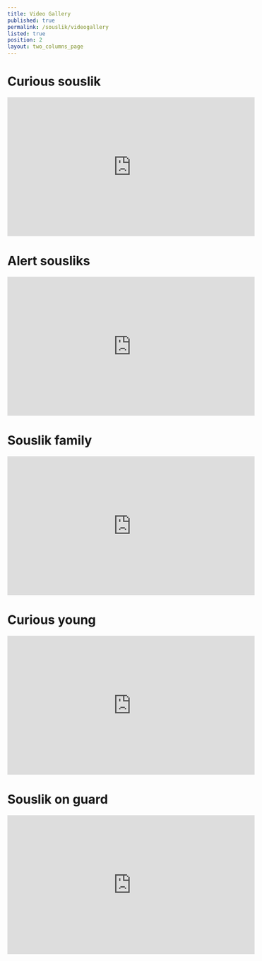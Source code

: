 ```yaml
---
title: Video Gallery
published: true
permalink: /souslik/videogallery
listed: true
position: 2
layout: two_columns_page
---
```

# Curious souslik

<iframe width="560" height="315" src="https://www.youtube.com/embed/zYKQmikBEGE" frameborder="0" allowfullscreen=""></iframe>

# Alert sousliks

<iframe width="560" height="315" src="https://www.youtube.com/embed/Fm3C0OKYDAU" frameborder="0" allowfullscreen=""></iframe>

# Souslik family

<iframe width="560" height="315" src="https://www.youtube.com/embed/jNiOwtURiTE" frameborder="0" allowfullscreen=""></iframe>

# Curious young

<iframe width="560" height="315" src="https://www.youtube.com/embed/PX39WGY9UOI" frameborder="0" allowfullscreen=""></iframe>

# Souslik on guard

<iframe width="560" height="315" src="https://www.youtube.com/embed/6ArjGfFTbAo" frameborder="0" allowfullscreen=""></iframe>
